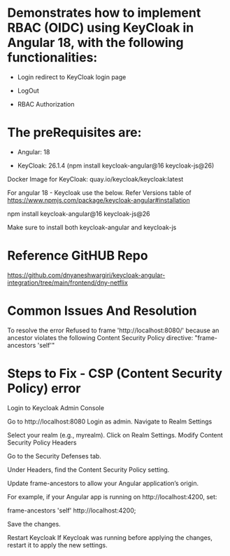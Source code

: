 # Demonstrates how to implement RBAC (OIDC) using KeyCloak in Angular 18, with the following functionalities:

* Login redirect to KeyCloak login page

* LogOut

* RBAC Authorization

# The preRequisites are:

* Angular: 18

* KeyCloak: 26.1.4 (npm install keycloak-angular@16  keycloak-js@26)

Docker Image for KeyCloak: quay.io/keycloak/keycloak:latest

For angular 18 - Keycloak use the below. Refer Versions table of https://www.npmjs.com/package/keycloak-angular#installation


npm install keycloak-angular@16  keycloak-js@26


Make sure to install both keycloak-angular and keycloak-js

# Reference GitHUB Repo
https://github.com/dnyaneshwargiri/keycloak-angular-integration/tree/main/frontend/dny-netflix

# Common Issues And Resolution

To resolve the error Refused to frame 'http://localhost:8080/' because an ancestor violates the following Content Security Policy directive: "frame-ancestors 'self'"

Steps to Fix - CSP (Content Security Policy) error
==================================================
Login to Keycloak Admin Console

Go to http://localhost:8080
Login as admin.
Navigate to Realm Settings

Select your realm (e.g., myrealm).
Click on Realm Settings.
Modify Content Security Policy Headers

Go to the Security Defenses tab.

Under Headers, find the Content Security Policy setting.

Update frame-ancestors to allow your Angular application’s origin.

For example, if your Angular app is running on http://localhost:4200, set:

frame-ancestors 'self' http://localhost:4200;

Save the changes.

Restart Keycloak If Keycloak was running before applying the changes, restart it to apply the new settings.


